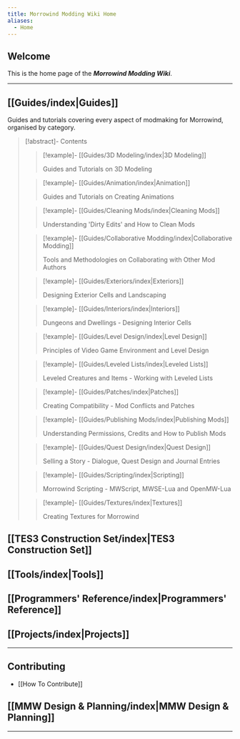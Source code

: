 ```yaml
---
title: Morrowind Modding Wiki Home
aliases:
  - Home
---
```

## Welcome

This is the home page of the ***Morrowind Modding Wiki***.

---

## [[Guides/index|Guides]] 
Guides and tutorials covering every aspect of modmaking for Morrowind, organised by category. 

>[!abstract]- Contents 
> 
>>[!example]- [[Guides/3D Modeling/index|3D Modeling]] 
>>
>>Guides and Tutorials on 3D Modeling 
> 
>>[!example]- [[Guides/Animation/index|Animation]] 
>>
>>Guides and Tutorials on Creating Animations 
> 
>>[!example]- [[Guides/Cleaning Mods/index|Cleaning Mods]] 
>>
>>Understanding 'Dirty Edits' and How to Clean Mods 
>
>>[!example]- [[Guides/Collaborative Modding/index|Collaborative Modding]] 
>>
>>Tools and Methodologies on Collaborating with Other Mod Authors 
> 
>>[!example]- [[Guides/Exteriors/index|Exteriors]] 
>>
>>Designing Exterior Cells and Landscaping 
> 
>>[!example]- [[Guides/Interiors/index|Interiors]] 
>>
>>Dungeons and Dwellings - Designing Interior Cells 
>
>>[!example]- [[Guides/Level Design/index|Level Design]] 
>>
>>Principles of Video Game Environment and Level Design 
>
>>[!example]- [[Guides/Leveled Lists/index|Leveled Lists]] 
>>
>>Leveled Creatures and Items - Working with Leveled Lists 
>
>>[!example]- [[Guides/Patches/index|Patches]] 
>>
>>Creating Compatibility - Mod Conflicts and Patches 
>
>>[!example]- [[Guides/Publishing Mods/index|Publishing Mods]] 
>>
>>Understanding Permissions, Credits and How to Publish Mods 
>
>>[!example]- [[Guides/Quest Design/index|Quest Design]] 
>>
>>Selling a Story - Dialogue, Quest Design and Journal Entries 
>
>>[!example]- [[Guides/Scripting/index|Scripting]] 
>>
>>Morrowind Scripting - MWScript, MWSE-Lua and OpenMW-Lua 
>
>>[!example]- [[Guides/Textures/index|Textures]] 
>>
>>Creating Textures for Morrowind 


## [[TES3 Construction Set/index|TES3 Construction Set]]

## [[Tools/index|Tools]]

## [[Programmers' Reference/index|Programmers' Reference]]

## [[Projects/index|Projects]]

---
## Contributing
  - [[How To Contribute]]

## [[MMW Design & Planning/index|MMW Design & Planning]]

---
